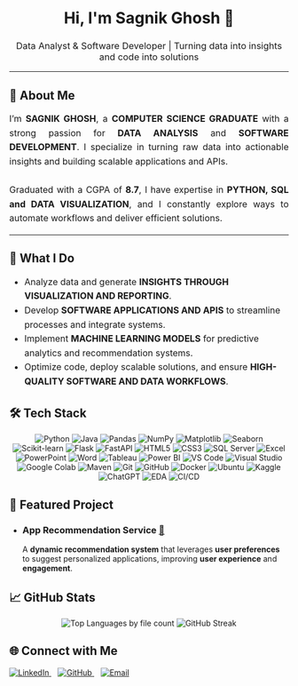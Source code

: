 <h1 align="center">Hi, I'm Sagnik Ghosh 👋</h1>
<h3 align="center" style="font-weight:normal;">Data Analyst & Software Developer | Turning data into insights and code into solutions</h3>

---

## 🧩 About Me

<p align="justify" style="font-size:16px; line-height:1.6;">
I’m <b>SAGNIK GHOSH</b>, a <b>COMPUTER SCIENCE GRADUATE</b> with a strong passion for <b>DATA ANALYSIS</b> and <b>SOFTWARE DEVELOPMENT</b>. I specialize in turning raw data into actionable insights and building scalable applications and APIs.  
<br><br>
Graduated with a CGPA of <b>8.7</b>, I have expertise in <b>PYTHON, SQL and DATA VISUALIZATION</b>, and I constantly explore ways to automate workflows and deliver efficient solutions.
</p>

---

## 🚀 What I Do

<ul style="font-size:16px; line-height:1.6;">
  <li>Analyze data and generate <b>INSIGHTS THROUGH VISUALIZATION AND REPORTING</b>.</li>
  <li>Develop <b>SOFTWARE APPLICATIONS AND APIS</b> to streamline processes and integrate systems.</li>
  <li>Implement <b>MACHINE LEARNING MODELS</b> for predictive analytics and recommendation systems.</li>
  <li>Optimize code, deploy scalable solutions, and ensure <b>HIGH-QUALITY SOFTWARE AND DATA WORKFLOWS</b>.</li>
</ul>


## 🛠️ Tech Stack

<p align="center">
  <!-- Programming Languages & Libraries -->
  <img alt="Python" src="https://img.shields.io/badge/Python-3776AB?style=for-the-badge&logo=python&logoColor=white" />
  <img alt="Java" src="https://img.shields.io/badge/Java-007396?style=for-the-badge&logo=java&logoColor=white" />
  <img alt="Pandas" src="https://img.shields.io/badge/Pandas-150458?style=for-the-badge&logo=pandas&logoColor=white" />
  <img alt="NumPy" src="https://img.shields.io/badge/NumPy-013243?style=for-the-badge&logo=numpy&logoColor=white" />
  <img alt="Matplotlib" src="https://img.shields.io/badge/Matplotlib-F7931E?style=for-the-badge&logo=matplotlib&logoColor=white" />
  <img alt="Seaborn" src="https://img.shields.io/badge/Seaborn-4C72B0?style=for-the-badge&logo=seaborn&logoColor=white" />
  <img alt="Scikit-learn" src="https://img.shields.io/badge/Scikit--learn-F7931E?style=for-the-badge&logo=scikit-learn&logoColor=white" />

  <!-- Web & Frameworks -->
  <img alt="Flask" src="https://img.shields.io/badge/Flask-000000?style=for-the-badge&logo=flask&logoColor=white" />
  <img alt="FastAPI" src="https://img.shields.io/badge/FastAPI-009688?style=for-the-badge&logo=fastapi&logoColor=white" />
  <img alt="HTML5" src="https://img.shields.io/badge/HTML5-E34F26?style=for-the-badge&logo=html5&logoColor=white" />
  <img alt="CSS3" src="https://img.shields.io/badge/CSS3-1572B6?style=for-the-badge&logo=css3&logoColor=white" />

  <!-- Databases & BI -->
  <img alt="SQL Server" src="https://img.shields.io/badge/Microsoft_SQL_Server-CC2927?style=for-the-badge&logo=microsoftsqlserver&logoColor=white" />
  <img alt="Excel" src="https://img.shields.io/badge/Excel-217346?style=for-the-badge&logo=microsoft-excel&logoColor=white" />
  <img alt="PowerPoint" src="https://img.shields.io/badge/PowerPoint-D24726?style=for-the-badge&logo=microsoft-powerpoint&logoColor=white" />
  <img alt="Word" src="https://img.shields.io/badge/Word-2B579A?style=for-the-badge&logo=microsoft-word&logoColor=white" />
  <img alt="Tableau" src="https://img.shields.io/badge/Tableau-E97627?style=for-the-badge&logo=tableau&logoColor=white" />
  <img alt="Power BI" src="https://img.shields.io/badge/Power_BI-F2C811?style=for-the-badge&logo=microsoft-power-bi&logoColor=black" />

  <!-- Tools & IDEs -->
  <img alt="VS Code" src="https://img.shields.io/badge/VS_Code-007ACC?style=for-the-badge&logo=visual-studio-code&logoColor=white" />
  <img alt="Visual Studio" src="https://img.shields.io/badge/Visual_Studio-5C2D91?style=for-the-badge&logo=visual-studio&logoColor=white" />
  <img alt="Google Colab" src="https://img.shields.io/badge/Google_Colab-F9AB00?style=for-the-badge&logo=googlecolab&logoColor=white" />
  <img alt="Maven" src="https://img.shields.io/badge/Maven-C71A36?style=for-the-badge&logo=apachemaven&logoColor=white" />
  <img alt="Git" src="https://img.shields.io/badge/Git-F05032?style=for-the-badge&logo=git&logoColor=white" />
  <img alt="GitHub" src="https://img.shields.io/badge/GitHub-181717?style=for-the-badge&logo=github&logoColor=white" />
  <img alt="Docker" src="https://img.shields.io/badge/Docker-2496ED?style=for-the-badge&logo=docker&logoColor=white" />
  
  <!-- Platforms & OS -->
  <img alt="Ubuntu" src="https://img.shields.io/badge/Ubuntu-E95420?style=for-the-badge&logo=ubuntu&logoColor=white" />
  <img alt="Kaggle" src="https://img.shields.io/badge/Kaggle-20BEFF?style=for-the-badge&logo=kaggle&logoColor=white" />
  <img alt="ChatGPT" src="https://img.shields.io/badge/ChatGPT-00A67E?style=for-the-badge&logo=chatgpt&logoColor=white" />

  <!-- Concepts -->
  <img alt="EDA" src="https://img.shields.io/badge/EDA-4B0082?style=for-the-badge&logo=gnuplot&logoColor=white" />
  <img alt="CI/CD" src="https://img.shields.io/badge/CI/CD-007ACC?style=for-the-badge&logo=azuredevops&logoColor=white" />
</p>


## 🚀 Featured Project

- ### **App Recommendation Service** <a href="https://github.com/coderSagnikDS/App-Recommendation-Service" target="_blank">🔗</a>

  A **dynamic recommendation system** that leverages **user preferences** to suggest personalized applications, improving **user experience** and **engagement**.  


## 📈 GitHub Stats
<p align="center">

  <!-- 1. Top Languages by file count -->
  <img src="https://github-readme-stats.vercel.app/api/top-langs/?username=coderSagnikDS&layout=compact&theme=radical&langs_count=10&size_weight=0" alt="Top Languages by file count" />

  <!-- 2. GitHub Streak -->
  <img src="https://streak-stats.demolab.com/?user=coderSagnikDS&theme=radical" alt="GitHub Streak" />

</p>




## 🌐 Connect with Me
<p align="left">
  <a href="https://www.linkedin.com/in/sagnik-ghosh-80b596367/" target="_blank">
    <img alt="LinkedIn" src="https://img.shields.io/badge/linkedin-%230077B5.svg?style=for-the-badge&logo=linkedin&logoColor=white" />
    
  </a>
  &nbsp;&nbsp;
  <a href="https://github.com/coderSagnikDS" target="_blank">
    <img alt="GitHub" src="https://img.shields.io/badge/GitHub-181717?style=for-the-badge&logo=github&logoColor=white" />
  </a>
  &nbsp;&nbsp;
  <a href="mailto:sagnik.ghosh.prof28@gmail.com" target="_blank">
    <img alt="Email" src="https://img.shields.io/badge/Gmail-D14836?style=for-the-badge&logo=gmail&logoColor=white" />
  </a>
</p>

